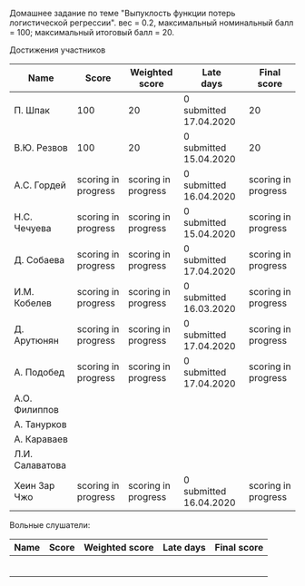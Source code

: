 Домашнее задание по теме "Выпуклость функции потерь логистической регрессии". вес = 0.2, максимальный номинальный балл = 100; максимальный итоговый балл = 20.



Достижения участников

| Name            | Score                    | Weighted<br>score        | Late<br>days                | Final<br>score           |
| --------------- | ------------------------ | ------------------------ | --------------------------- | ------------------------ |
| П. Шпак         | 100      | 20      | 0<br />submitted 17.04.2020 | 20      |
| В.Ю. Резвов     | 100      | 20      | 0<br />submitted 15.04.2020 | 20      |
| А.С. Гордей     | scoring in progress      | scoring in progress      | 0<br />submitted 16.04.2020 | scoring in progress      |
| Н.С. Чечуева    | scoring in progress      | scoring in progress      | 0<br />submitted 15.04.2020 | scoring in progress      |
| Д. Собаева      | scoring in progress      | scoring in progress      | 0<br />submitted 17.04.2020 | scoring in progress      |
| И.М. Кобелев    | scoring in progress      | scoring in progress      | 0<br />submitted 16.03.2020 | scoring in progress      |
| Д. Арутюнян     | scoring in progress      | scoring in progress      | 0<br />submitted 17.04.2020 | scoring in progress      |
| А. Подобед      | scoring in progress      | scoring in progress      | 0<br />submitted 17.04.2020 | scoring in progress      |
| А.О. Филиппов   |                          |                          |                             |                          |
| А. Танурков     |                          |                          |                             |                          |
| А. Караваев     |                          |                          |                             |                          |
| Л.И. Салаватова |                          |                          |                             |                          |
| Хеин Зар Чжо    | scoring in progress      | scoring in progress      | 0<br />submitted 16.04.2020 | scoring in progress      |



Вольные слушатели:

| Name         | Score | Weighted score | Late days | Final score |
| ------------ | ----- | -------------- | --------- | ----------- |
|              |       |                |           |             |
|              |       |                |           |             |
|              |       |                |           |             |
|              |       |                |           |             |
|              |       |                |           |             |
|              |       |                |           |             |